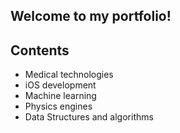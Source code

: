## Welcome to my portfolio!

## Contents
* Medical technologies
* iOS development
* Machine learning
* Physics engines
* Data Structures and algorithms
